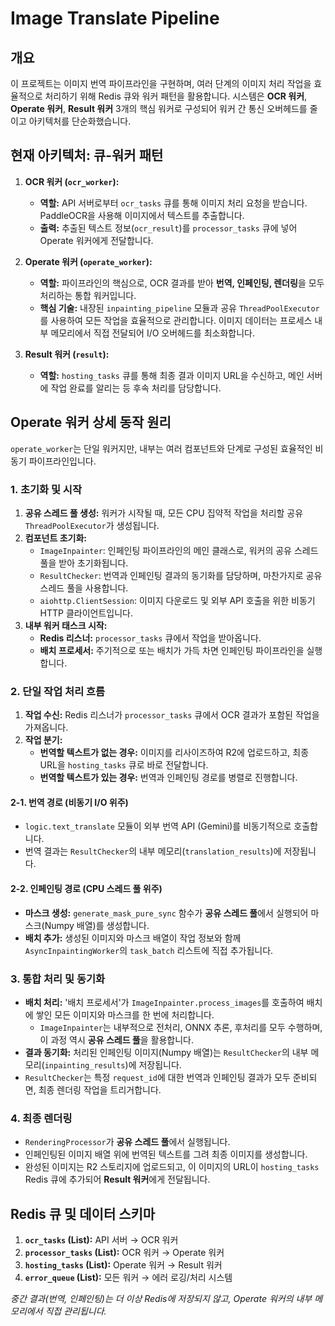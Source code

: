 # Image Translate Pipeline
## 개요

이 프로젝트는 이미지 번역 파이프라인을 구현하며, 여러 단계의 이미지 처리 작업을 효율적으로 처리하기 위해 Redis 큐와 워커 패턴을 활용합니다. 시스템은 **OCR 워커**, **Operate 워커**, **Result 워커** 3개의 핵심 워커로 구성되어 워커 간 통신 오버헤드를 줄이고 아키텍처를 단순화했습니다.

## 현재 아키텍처: 큐-워커 패턴

1.  **OCR 워커 (`ocr_worker`):**
    *   **역할:** API 서버로부터 `ocr_tasks` 큐를 통해 이미지 처리 요청을 받습니다. PaddleOCR을 사용해 이미지에서 텍스트를 추출합니다.
    *   **출력:** 추출된 텍스트 정보(`ocr_result`)를 `processor_tasks` 큐에 넣어 Operate 워커에게 전달합니다.

2.  **Operate 워커 (`operate_worker`):**
    *   **역할:** 파이프라인의 핵심으로, OCR 결과를 받아 **번역, 인페인팅, 렌더링**을 모두 처리하는 통합 워커입니다.
    *   **핵심 기술:** 내장된 `inpainting_pipeline` 모듈과 공유 `ThreadPoolExecutor`를 사용하여 모든 작업을 효율적으로 관리합니다. 이미지 데이터는 프로세스 내부 메모리에서 직접 전달되어 I/O 오버헤드를 최소화합니다.

3.  **Result 워커 (`result`):**
    *   **역할:** `hosting_tasks` 큐를 통해 최종 결과 이미지 URL을 수신하고, 메인 서버에 작업 완료를 알리는 등 후속 처리를 담당합니다.

## Operate 워커 상세 동작 원리

`operate_worker`는 단일 워커지만, 내부는 여러 컴포넌트와 단계로 구성된 효율적인 비동기 파이프라인입니다.

### 1. 초기화 및 시작

1.  **공유 스레드 풀 생성:** 워커가 시작될 때, 모든 CPU 집약적 작업을 처리할 공유 `ThreadPoolExecutor`가 생성됩니다.
2.  **컴포넌트 초기화:**
    *   `ImageInpainter`: 인페인팅 파이프라인의 메인 클래스로, 워커의 공유 스레드 풀을 받아 초기화됩니다.
    *   `ResultChecker`: 번역과 인페인팅 결과의 동기화를 담당하며, 마찬가지로 공유 스레드 풀을 사용합니다.
    *   `aiohttp.ClientSession`: 이미지 다운로드 및 외부 API 호출을 위한 비동기 HTTP 클라이언트입니다.
3.  **내부 워커 태스크 시작:**
    *   **Redis 리스너:** `processor_tasks` 큐에서 작업을 받아옵니다.
    *   **배치 프로세서:** 주기적으로 또는 배치가 가득 차면 인페인팅 파이프라인을 실행합니다.

### 2. 단일 작업 처리 흐름

1.  **작업 수신:** Redis 리스너가 `processor_tasks` 큐에서 OCR 결과가 포함된 작업을 가져옵니다.
2.  **작업 분기:**
    *   **번역할 텍스트가 없는 경우:** 이미지를 리사이즈하여 R2에 업로드하고, 최종 URL을 `hosting_tasks` 큐로 바로 전달합니다.
    *   **번역할 텍스트가 있는 경우:** 번역과 인페인팅 경로를 병렬로 진행합니다.

#### 2-1. 번역 경로 (비동기 I/O 위주)

*   `logic.text_translate` 모듈이 외부 번역 API (Gemini)를 비동기적으로 호출합니다.
*   번역 결과는 `ResultChecker`의 내부 메모리(`translation_results`)에 저장됩니다.

#### 2-2. 인페인팅 경로 (CPU 스레드 풀 위주)

*   **마스크 생성:** `generate_mask_pure_sync` 함수가 **공유 스레드 풀**에서 실행되어 마스크(Numpy 배열)를 생성합니다.
*   **배치 추가:** 생성된 이미지와 마스크 배열이 작업 정보와 함께 `AsyncInpaintingWorker`의 `task_batch` 리스트에 직접 추가됩니다.

### 3. 통합 처리 및 동기화

*   **배치 처리:** '배치 프로세서'가 `ImageInpainter.process_images`를 호출하여 배치에 쌓인 모든 이미지와 마스크를 한 번에 처리합니다.
    *   `ImageInpainter`는 내부적으로 전처리, ONNX 추론, 후처리를 모두 수행하며, 이 과정 역시 **공유 스레드 풀**을 활용합니다.
*   **결과 동기화:** 처리된 인페인팅 이미지(Numpy 배열)는 `ResultChecker`의 내부 메모리(`inpainting_results`)에 저장됩니다.
*   `ResultChecker`는 특정 `request_id`에 대한 번역과 인페인팅 결과가 모두 준비되면, 최종 렌더링 작업을 트리거합니다.

### 4. 최종 렌더링

*   `RenderingProcessor`가 **공유 스레드 풀**에서 실행됩니다.
*   인페인팅된 이미지 배열 위에 번역된 텍스트를 그려 최종 이미지를 생성합니다.
*   완성된 이미지는 R2 스토리지에 업로드되고, 이 이미지의 URL이 `hosting_tasks` Redis 큐에 추가되어 **Result 워커**에게 전달됩니다.

## Redis 큐 및 데이터 스키마

1.  **`ocr_tasks` (List):** API 서버 → OCR 워커
2.  **`processor_tasks` (List):** OCR 워커 → Operate 워커
3.  **`hosting_tasks` (List):** Operate 워커 → Result 워커
4.  **`error_queue` (List):** 모든 워커 → 에러 로깅/처리 시스템

*중간 결과(번역, 인페인팅)는 더 이상 Redis에 저장되지 않고, Operate 워커의 내부 메모리에서 직접 관리됩니다.*

